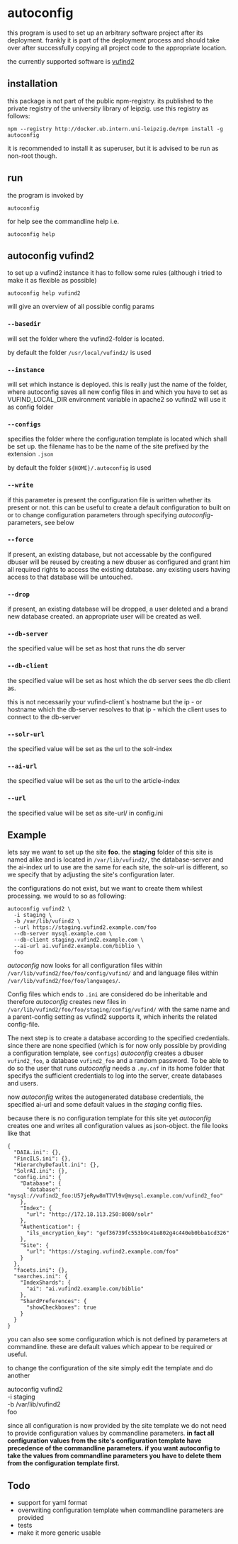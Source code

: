 # autoconfig

this program is used to set up an arbitrary software project after its deployment.
frankly it is part of the deployment process and should take over after successfully
copying all project code to the appropriate location.

the currently supported software is [vufind2][1]

## installation

this package is not part of the public npm-registry. its published to the private registry
of the university library of leipzig. use this registry as follows:

    npm --registry http://docker.ub.intern.uni-leipzig.de/npm install -g autoconfig

it is recommended to install it as superuser, but it is advised to be run as non-root
though.

## run

the program is invoked by

    autoconfig

for help see the commandline help i.e.

    autoconfig help

## autoconfig vufind2

to set up a vufind2 instance it has to follow some rules (although i tried to make it
as flexible as possible)

    autoconfig help vufind2

will give an overview of all possible config params

### `--basedir`

will set the folder where the vufind2-folder is located.

by default the folder `/usr/local/vufind2/` is used

### `--instance`

will set which instance is deployed. this is really just the name of the folder,
where autoconfig saves all new config files in and which you have to set as
VUFIND_LOCAL_DIR environment variable in apache2 so vufind2 will use it as config folder

### `--configs`

specifies the folder where the configuration template is located which shall be set up.
the filename has to be the name of the site prefixed by the extension `.json`

by default the folder `${HOME}/.autoconfig` is used

### `--write`

if this parameter is present the configuration file is written whether its present or not.
this can be useful to create a default configuration to built on or to change configuration
parameters through specifying _autoconfig_-parameters, see below

### `--force`

if present, an existing database, but not accessable by the configured dbuser will be reused
by creating a new dbuser as configured and grant him all required rights to access the existing
database. any existing users having access to that database will be untouched.

### `--drop`

if present, an existing database will be dropped, a user deleted and a brand new
database created. an appropriate user will be created as well.

### `--db-server`

the specified value will be set as host that runs the db server

### `--db-client`

the specified value will be set as host which the db server sees the db client as.

this is not necessarily your vufind-client`s hostname but the ip - or hostname which
the db-server resolves to that ip - which the client uses to connect to the db-server

### `--solr-url`

the specified value will be set as the url to the solr-index

### `--ai-url`

the specified value will be set as the url to the article-index

### `--url`

the specified value will be set as site-url/<site name> in config.ini

## Example

lets say we want to set up the site **foo**. the **staging** folder of this site is named
alike and is located in `/var/lib/vufind2/`, the database-server and the ai-index url to use
are the same for each site, the solr-url is different, so we specify that by adjusting
the site's configuration later.

the configurations do not exist, but we want to create them whilest processing.
we would to so as following:

    autoconfig vufind2 \
      -i staging \
      -b /var/lib/vufind2 \
      --url https://staging.vufind2.example.com/foo
      --db-server mysql.example.com \
      --db-client staging.vufind2.example.com \
      --ai-url ai.vufind2.example.com/biblio \
      foo

_autoconfig_ now looks for all configuration files within `/var/lib/vufind2/foo/foo/config/vufind/`
 and and language files within `/var/lib/vufind2/foo/foo/languages/`.

 Config files which ends to `.ini` are considered do be inheritable and therefore _autoconfig_
 creates new files in `/var/lib/vufind2/foo/foo/staging/config/vufind/` with the same name
 and a parent-config setting as vufind2 supports it, which inherits the related config-file.

 The next step is to create a database according to the specified credentials. since there
 are none specified (which is for now only possible by providing a configuration template,
 see `configs`) _autoconfig_ creates a dbuser `vufind2_foo`, a database `vufind2_foo` and
 a random password. To be able to do so the user that runs _autoconfig_ needs a `.my.cnf` in
 its home folder that specifys the sufficient credentials to log into the server, create
 databases and users.

 now _autoconfig_ writes the autogenerated database credentials, the specified ai-url and
 some default values in the *staging* config files.

 because there is no configuration template for this site yet _autoconfig_ creates one and
 writes all configuration values as json-object. the file looks like that

    {
      "DAIA.ini": {},
      "FincILS.ini": {},
      "HierarchyDefault.ini": {},
      "SolrAI.ini": {},
      "config.ini": {
        "Database": {
          "database": "mysql://vufind2_foo:U57jeRyw8mT7Vl9v@mysql.example.com/vufind2_foo"
        },
        "Index": {
          "url": "http://172.18.113.250:8080/solr"
        },
        "Authentication": {
          "ils_encryption_key": "gef36739fc553b9c41e802g4c440eb0bba1cd326"
        },
        "Site": {
          "url": "https://staging.vufind2.example.com/foo"
        }
      },
      "facets.ini": {},
      "searches.ini": {
        "IndexShards": {
          "ai": "ai.vufind2.example.com/biblio"
        },
        "ShardPreferences": {
          "showCheckboxes": true
        }
      }
    }

you can also see some configuration which is not defined by parameters at commandline.
these are default values which appear to be required or useful.

to change the configuration of the site simply edit the template and do another

   autoconfig vufind2 \
      -i staging \
      -b /var/lib/vufind2 \
      foo

since all configuration is now provided by the site template we do not need to provide
configuration values by commandline parameters. **in fact all configuration values from
the site's configuration template have precedence of the commandline parameters.
if you want autoconfig to take the values from commandline parameters you have to delete them
from the configuration template first.**


## Todo

* support for yaml format
* overwriting configuration template when commandline parameters are provided
* tests
* make it more generic usable

[1]: [http://vufind-org.github.io/vufind/]
